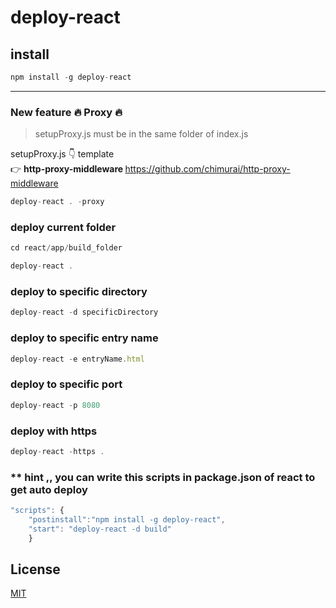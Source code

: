 # deploy-react

## install
```javascript
npm install -g deploy-react
```
<hr>

### New feature :fire: Proxy :fire:
> setupProxy.js must be in the same folder of index.js

setupProxy.js :point_down: template <br/>
:point_right: <b> http-proxy-middleware </b>  https://github.com/chimurai/http-proxy-middleware
```javascript
deploy-react . -proxy
```

### deploy current folder
```javascript
cd react/app/build_folder

deploy-react .
```

### deploy to specific directory
```javascript
deploy-react -d specificDirectory
```

### deploy to specific entry name
```javascript
deploy-react -e entryName.html
```

### deploy to specific port
```javascript
deploy-react -p 8080
```
### deploy with https
```javascript
deploy-react -https .
```

### ** hint ,, you can write this scripts in package.json of react to get auto deploy
```javascript
"scripts": {
	"postinstall":"npm install -g deploy-react",
    "start": "deploy-react -d build"
	}
```

## License

  [MIT](LICENSE)
